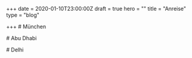 +++
date = 2020-01-10T23:00:00Z
draft = true
hero = ""
title = "Anreise"
type = "blog"

+++
\# München

\# Abu Dhabi

\# Delhi